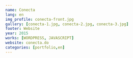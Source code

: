 ```yaml
---
name: Conecta
lang: en
img_profile: conecta-front.jpg
gallery: [conecta-1.jpg, conecta-2.jpg, conecta-3.jpg]
footer: Website
year: 2015
works: [WORDPRESS, JAVASCRIPT]
website: conecta.do
categories: [portfolio,en]
---
```

